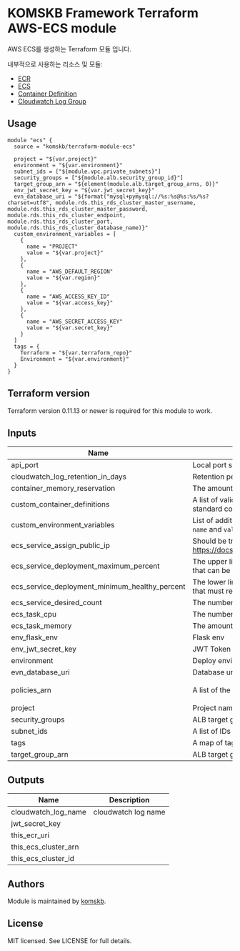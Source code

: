 # KOMSKB Framework Terraform AWS-ECS module 

AWS ECS를 생성하는 Terraform 모듈 입니다.

내부적으로 사용하는 리소스 및 모듈:

* [ECR](https://www.terraform.io/docs/providers/aws/r/ecr_repository.html)
* [ECS](https://github.com/terraform-aws-modules/terraform-aws-ecs)
* [Container Definition](https://github.com/cloudposse/terraform-aws-ecs-container-definition)
* [Cloudwatch Log Group](https://www.terraform.io/docs/providers/aws/r/cloudwatch_log_group.html)

## Usage

```hcl
module "ecs" {
  source = "komskb/terraform-module-ecs"

  project = "${var.project}"
  environment = "${var.environment}"
  subnet_ids = ["${module.vpc.private_subnets}"]
  security_groups = ["${module.alb.security_group_id}"]
  target_group_arn = "${element(module.alb.target_group_arns, 0)}"
  env_jwt_secret_key = "${var.jwt_secret_key}"
  evn_database_uri = "${format("mysql+pymysql://%s:%s@%s:%s/%s?charset=utf8", module.rds.this_rds_cluster_master_username, module.rds.this_rds_cluster_master_password, module.rds.this_rds_cluster_endpoint, module.rds.this_rds_cluster_port, module.rds.this_rds_cluster_database_name)}"
  custom_environment_variables = [
    {
      name = "PROJECT"
      value = "${var.project}"
    },
    {
      name = "AWS_DEFAULT_REGION"
      value = "${var.region}"
    },
    {
      name = "AWS_ACCESS_KEY_ID"
      value = "${var.access_key}"
    },
    {
      name = "AWS_SECRET_ACCESS_KEY"
      value = "${var.secret_key}"
    }
  ]
  tags = {
    Terraform = "${var.terraform_repo}"
    Environment = "${var.environment}"
  }
}
```

## Terraform version

Terraform version 0.11.13 or newer is required for this module to work.


<!-- BEGINNING OF PRE-COMMIT-TERRAFORM DOCS HOOK -->
## Inputs

| Name | Description | Type | Default | Required |
|------|-------------|:----:|:-----:|:-----:|
| api\_port | Local port service should be running on. Default value is most likely fine. | string | `"5000"` | no |
| cloudwatch\_log\_retention\_in\_days | Retention period of service CloudWatch logs | string | `"7"` | no |
| container\_memory\_reservation | The amount of memory (in MiB) to reserve for the container | string | `"128"` | no |
| custom\_container\_definitions | A list of valid container definitions provided as a single valid JSON document. By default, the standard container definition is used. | string | `""` | no |
| custom\_environment\_variables | List of additional environment variables the container will use (list should contain maps with `name` and `value`) | list | `[]` | no |
| ecs\_service\_assign\_public\_ip | Should be true, if ECS service is using public subnets (more info: https://docs.aws.amazon.com/AmazonECS/latest/developerguide/task_cannot_pull_image.html) | string | `"false"` | no |
| ecs\_service\_deployment\_maximum\_percent | The upper limit (as a percentage of the service's desiredCount) of the number of running tasks that can be running in a service during a deployment | string | `"200"` | no |
| ecs\_service\_deployment\_minimum\_healthy\_percent | The lower limit (as a percentage of the service's desiredCount) of the number of running tasks that must remain running and healthy in a service during a deployment | string | `"50"` | no |
| ecs\_service\_desired\_count | The number of instances of the task definition to place and keep running | string | `"1"` | no |
| ecs\_task\_cpu | The number of cpu units used by the task | string | `"256"` | no |
| ecs\_task\_memory | The amount (in MiB) of memory used by the task | string | `"512"` | no |
| env\_flask\_env | Flask env | string | `"prodction"` | no |
| env\_jwt\_secret\_key | JWT Token secret key | string | `""` | no |
| environment | Deploy environment | string | `"production"` | no |
| evn\_database\_uri | Database uri (ex: mysql://) | string | `""` | no |
| policies\_arn | A list of the ARN of the policies you want to apply | list | `[ "arn:aws:iam::aws:policy/service-role/AmazonECSTaskExecutionRolePolicy" ]` | no |
| project | Project name to use on all resources created (VPC, ALB, etc) | string | n/a | yes |
| security\_groups | ALB target group arns | list | n/a | yes |
| subnet\_ids | A list of IDs of existing private subnets inside the VPC | list | `[]` | no |
| tags | A map of tags to use on all resources | map | `{}` | no |
| target\_group\_arn | ALB target group arn | string | n/a | yes |

## Outputs

| Name | Description |
|------|-------------|
| cloudwatch\_log\_name | cloudwatch log name |
| jwt\_secret\_key |  |
| this\_ecr\_uri |  |
| this\_ecs\_cluster\_arn |  |
| this\_ecs\_cluster\_id |  |

<!-- END OF PRE-COMMIT-TERRAFORM DOCS HOOK -->


## Authors

Module is maintained by [komskb](https://github.com/komskb).

## License

MIT licensed. See LICENSE for full details.